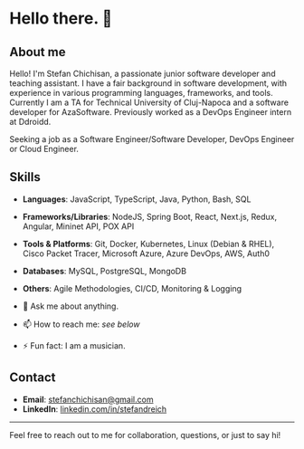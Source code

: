 # Hello there. 👋

## About me

Hello! I'm Stefan Chichisan, a passionate junior software developer and teaching assistant. I have a fair background in software development, with experience in various programming languages, frameworks, and tools. Currently I am a TA for Technical University of Cluj-Napoca and a software developer for AzaSoftware. Previously worked as a DevOps Engineer intern at Ddroidd.

Seeking a job as a Software Engineer/Software Developer, DevOps Engineer or Cloud Engineer.

## Skills
- **Languages**: JavaScript, TypeScript, Java,  Python, Bash, SQL
- **Frameworks/Libraries**: NodeJS, Spring Boot, React, Next.js, Redux, Angular, Mininet API, POX API
- **Tools & Platforms**: Git, Docker, Kubernetes, Linux (Debian & RHEL), Cisco Packet Tracer, Microsoft Azure, Azure DevOps, AWS, Auth0
- **Databases**: MySQL, PostgreSQL, MongoDB
- **Others**: Agile Methodologies, CI/CD, Monitoring & Logging

- 💬 Ask me about anything.
- 📫 How to reach me: *see below*
- ⚡ Fun fact: I am a musician.

## Contact
- **Email**: stefanchichisan@gmail.com
- **LinkedIn**: [linkedin.com/in/stefandreich](https://linkedin.com/in/stefandreich)

---

Feel free to reach out to me for collaboration, questions, or just to say hi!
